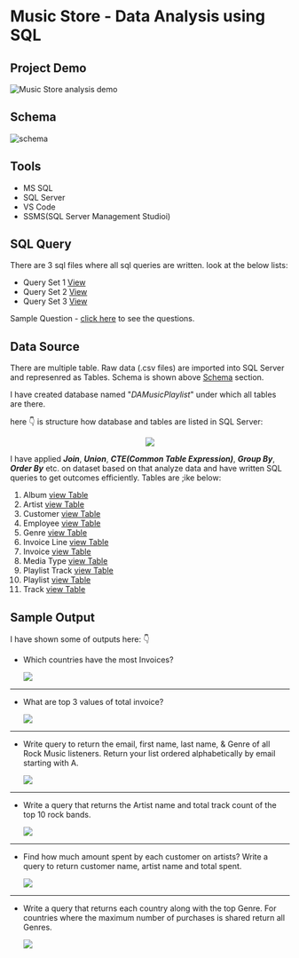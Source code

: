 # Music Store - Data Analysis using SQL

## Project Demo

![Music Store analysis demo](./images/music-store-analysis-project-demo-by-PuranjoyPatra.gif)

## Schema 

![schema](./Schema/MusicDatabaseSchema.png)

## Tools

- MS SQL
- SQL Server
- VS Code
- SSMS(SQL Server Management Studioi) 

## SQL Query

There are 3 sql files where all sql queries are written. look at the below lists:

- Query Set 1 [View](Query_SET_1.sql)
- Query Set 2 [View](Query_SET_2.sql)
- Query Set 3 [View](Query_SET_3.sql)

Sample Question - [click here](Sample-Questions.pdf) to see the questions. 


## Data Source

There are multiple table. Raw data (.csv files) are imported into SQL Server and represenred as Tables. Schema is shown above [Schema](#schema) section.

I have created database named "*DAMusicPlaylist*" under which all tables are there.

here 👇 is structure how database and tables are listed in SQL Server:

<p align="center"><img src="./images/file_structure.png"></p>

I have applied ***Join***, ***Union***, ***CTE(Common Table Expression)***, ***Group By***, ***Order By*** etc. on dataset based on that analyze data and have written SQL queries to get outcomes efficiently. Tables are ;ike below:

1. Album [view Table](./Dataset/album.csv)
2. Artist   [view Table](./Dataset/artist.csv)
3. Customer [view Table](./Dataset/customer.csv)
4. Employee [view Table](./Dataset/employee.csv)
5. Genre [view Table](./Dataset/genre.csv)
6. Invoice Line [view Table](./Dataset/invoice_line.csv)
7. Invoice [view Table](./Dataset/invoice.csv)
8. Media Type [view Table](./Dataset/media_type.csv)
9. Playlist Track [view Table](./Dataset/playlist_track.csv)
10. Playlist [view Table](./Dataset/playlist.csv)
11. Track [view Table](./Dataset/track.csv)

## Sample Output

I have shown some of outputs here: 👇 

- Which countries have the most Invoices?

    <p><img src="./images/qs1.png" ></p>

---

- What are top 3 values of total invoice?

    <p><img src="./images/qs1-2.png"></p>

----

-  Write query to return the email, first name, last name, & Genre of all Rock Music listeners. Return your list ordered alphabetically by email starting with A.

    <p><img src="./images/qs2-1.png"></p>

---

- Write a query that returns the Artist name and total track count of the top 10 rock bands.

    <p><img src="./images/qs2-2.png"></p>

---

- Find how much amount spent by each customer on artists? Write a query to return customer name, artist name and total spent.

    <p><img src="./images/qs3-1.png"></p>

---

- Write a query that returns each country along with the top Genre. For countries where the maximum number of purchases is shared return all Genres.

    <p><img src="./images/qs3-2.png"></p>